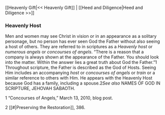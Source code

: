[[Heavenly Gift|<< Heavenly Gift]]  |  [[Heed and Diligence|Heed and Diligence >>]]

### Heavenly Host
Men and women may see Christ in vision or in an appearance as a solitary personage, but no person has ever seen God the Father without also seeing a host of others. They are referred to in scriptures as a *Heavenly host* or *numerous angels* or *concourses of angels*. “There is a reason that a company is always shown at the appearance of the Father. You should look into the matter. Within the answer lies a great truth about God the Father.”1 Throughout scripture, the Father is described as the God of Hosts. Seeing Him includes an accompanying *host* or *concourses of angels* or *train* or a similar reference to others with Him. He appears with the Heavenly Host because God has a family, including a spouse.2*See also* NAMES OF GOD IN SCRIPTURE, JEHOVAH SABAOTH.



1 “Concourses of Angels,” March 13, 2010, blog post.


2
[[#|Preserving the Restoration]], 386.